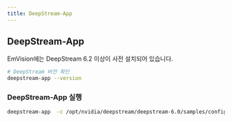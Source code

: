 ```yaml
---
title: DeepStream-App
---
```


## DeepStream-App

EmVision에는  DeepStream 6.2 이상이 사전 설치되어 있습니다.

```bash
# DeepStream 버전 확인
deepstream-app --version
```

### DeepStream-App 실행

```bash
deepstream-app  -c /opt/nvidia/deepstream/deepstream-6.0/samples/configs/deepstream-app/source4_1080p_dec_infer-resnet_tracker_sgie_tiled_display_int8.txt
```
